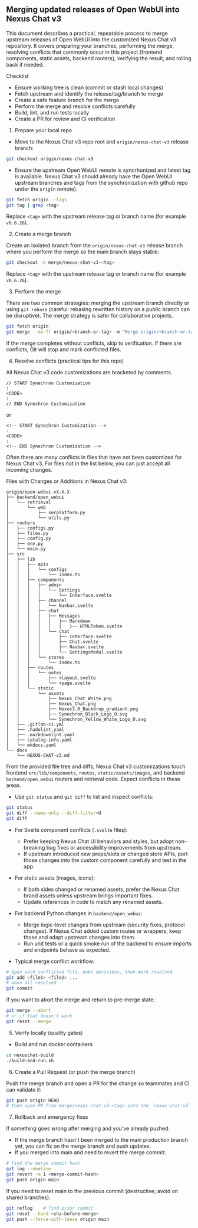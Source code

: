 ## Merging updated releases of Open WebUI into Nexus Chat v3

This document describes a practical, repeatable process to merge upstream releases of Open WebUI into the customized Nexus Chat v3 repository. It covers preparing your branches, performing the merge, resolving conflicts that commonly occur in this project (frontend components, static assets, backend routers), verifying the result, and rolling back if needed.

Checklist
- Ensure working tree is clean (commit or stash local changes)
- Fetch upstream and identify the release/tag/branch to merge
- Create a safe feature branch for the merge
- Perform the merge and resolve conflicts carefully
- Build, lint, and run tests locally
- Create a PR for review and CI verification

1) Prepare your local repo

 - Move to the Nexus Chat v3 repo root and `origin/nexus-chat-v3` release branch:

```bash
git checkout origin/nexus-chat-v3
```

 - Ensure the upstream Open WebUI remote is syncrhonized and latest tag is available. Nexus Chat v3 should already have the Open WebUI upstream branches and tags from the synchronization with github repo under the `origin` remote).

```bash
git fetch origin --tags
git tag | grep <tag>
```

Replace `<tag>` with the upstream release tag or branch name (for example `v0.6.26`).

2) Create a merge branch

Create an isolated branch from the `origin/nexus-chat-v3` release branch where you perform the merge so the main branch stays stable:

```bash
git checkout -b merge/nexus-chat-v3-<tag>
```

Replace `<tag>` with the upstream release tag or branch name (for example `v0.6.26`).

3) Perform the merge

There are two common strategies: merging the upstream branch directly or using `git rebase` (careful: rebasing rewritten history on a public branch can be disruptive). The merge strategy is safer for collaborative projects.

```bash
git fetch origin
git merge --no-ff origin/<branch-or-tag> -m "Merge origin/<branch-or-tag> into nexus-chat-v3"
```

If the merge completes without conflicts, skip to verification. If there are conflicts, Git will stop and mark conflicted files.

4) Resolve conflicts (practical tips for this repo)

All Nexus Chat v3 code customizations are bracketed by comments.
```
// START Synechron Customization
:
<CODE>
:
// END Synechron Customization
```

or

```
<!-- START Synechron Customization -->
:
<CODE>
:
<!-- END Synechron Customization -->
```

Often there are many conflicts in files that have not been customized for Nexus Chat v3. For files not in the list below, you can just accept all incoming changes.

Files with Changes or Additions in Nexus Chat v3:
```
origin/open-webui-vX.X.X
├── backend/open_webui
│   └── retrieval
│       └── web
│           ├── serplatform.py
│           └── utils.py
├── routers
│   ├── configs.py
│   ├── files.py
│   ├── config.py
│   ├── env.py
│   └── main.py
├── src
│   ├── lib
│   │   ├── apis
│   │   │   └── configs
│   │   │       └── index.ts
│   │   ├── components
│   │   │   ├── admin
│   │   │   │   └── Settings
│   │   │   │       └── Interface.svelte
│   │   │   ├── channel
│   │   │   │   └── Navbar.svelte
│   │   │   ├── chat
│   │   │   │   ├── Messages
│   │   │   │   │   ├── Markdown
│   │   │   │   │   │   ├── HTMLToken.svelte
│   │   │   │   └── chat
│   │   │   │       ├── Interface.svelte
│   │   │   │       ├── Chat.svelte
│   │   │   │       ├── Navbar.svelte
│   │   │   │       └── SettingsModal.svelte
│   │   │   └── stores
│   │   │       └── index.ts
│   │   ├── routes
│   │   │   └── notes
│   │   │       ├── +layout.svelte
│   │   │       └── +page.svelte
│   │   └── static
│   │       └── assets
│   │           ├── Nexus_Chat_White.png
│   │           ├── Nexus_Chat.png
│   │           ├── Nexus3.0_Backdrop_gradient.png
│   │           ├── Synechron_Black_Logo_O.svg
│   │           └── Synechron_Yellow_White_Logo_O.svg
│   ├── .gitlab-ci.yml
│   ├── .hadolint.yaml
│   ├── .markdownlint.yaml
│   ├── catalog-info.yaml
│   └── mkdocs.yaml
└── docs
    └── NEXUS-CHAT-v3.md
```
From the provided file tree and diffs, Nexus Chat v3 customizations touch frontend `src/lib/components`, `routes`, `static/assets/images`, and backend `backend/open_webui` routers and retrieval code. Expect conflicts in these areas.

- Use `git status` and `git diff` to list and inspect conflicts:

```bash
git status
git diff --name-only --diff-filter=U
git diff
```

- For Svelte component conflicts (`.svelte` files):
	- Prefer keeping Nexus Chat UI behaviors and styles, but adopt non-breaking bug fixes or accessibility improvements from upstream.
	- If upstream introduced new props/slots or changed store APIs, port those changes into the custom component carefully and test in the app.

- For static assets (images, icons):
	- If both sides changed or renamed assets, prefer the Nexus Chat brand assets unless upstream brings important fixes.
	- Update references in code to match any renamed assets.

- For backend Python changes in `backend/open_webui`:
	- Merge logic-level changes from upstream (security fixes, protocol changes). If Nexus Chat added custom routes or wrappers, keep those and adapt upstream changes into them.
	- Run unit tests or a quick smoke run of the backend to ensure imports and endpoints behave as expected.

- Typical merge conflict workflow:

```bash
# Open each conflicted file, make decisions, then mark resolved
git add <file1> <file2> ...
# when all resolved
git commit
```

If you want to abort the merge and return to pre-merge state:

```bash
git merge --abort
# or if that doesn't work
git reset --merge
```

5) Verify locally (quality gates)

- Build and run docker containers

```bash
cd nexuschat-build
./build-and-run.sh
```

6) Create a Pull Request (or push the merge branch)

Push the merge branch and open a PR for the change so teammates and CI can validate it:

```bash
git push origin HEAD
# then open PR from merge/nexus-chat-v3-<tag> into the `nexus-chat-v3` release branch
```

7) Rollback and emergency fixes

If something goes wrong after merging and you've already pushed:

- If the merge branch hasn't been merged to the main production branch yet, you can fix on the merge branch and push updates.
- If you merged into main and need to revert the merge commit:

```bash
# find the merge commit hash
git log --oneline
git revert -m 1 <merge-commit-hash>
git push origin main
```

If you need to reset main to the previous commit (destructive; avoid on shared branches):

```bash
git reflog    # find prior commit
git reset --hard <sha-before-merge>
git push --force-with-lease origin main
```


